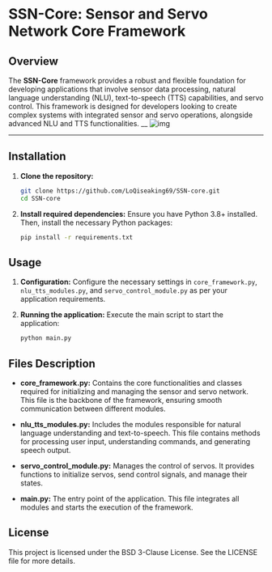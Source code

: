 # **SSN-Core: Sensor and Servo Network Core Framework**

## **Overview**
The **SSN-Core** framework provides a robust and flexible foundation for developing applications that involve sensor data processing, natural language understanding (NLU), text-to-speech (TTS) capabilities, and servo control. This framework is designed for developers looking to create complex systems with integrated sensor and servo operations, alongside advanced NLU and TTS functionalities.
__
![img](https://github.com/agreene90/SSN-core/blob/main/ssn-c.png)
___
## **Installation**
1. **Clone the repository:**
   ```sh
   git clone https://github.com/LoQiseaking69/SSN-core.git
   cd SSN-core
   ```

2. **Install required dependencies:**
   Ensure you have Python 3.8+ installed. Then, install the necessary Python packages:
   ```sh
   pip install -r requirements.txt
   ```

## **Usage**
1. **Configuration:**
   Configure the necessary settings in `core_framework.py`, `nlu_tts_modules.py`, and `servo_control_module.py` as per your application requirements.

2. **Running the application:**
   Execute the main script to start the application:
   ```sh
   python main.py
   ```

## **Files Description**
- **core_framework.py:** Contains the core functionalities and classes required for initializing and managing the sensor and servo network. This file is the backbone of the framework, ensuring smooth communication between different modules.
  
- **nlu_tts_modules.py:** Includes the modules responsible for natural language understanding and text-to-speech. This file contains methods for processing user input, understanding commands, and generating speech output.
  
- **servo_control_module.py:** Manages the control of servos. It provides functions to initialize servos, send control signals, and manage their states.

- **main.py:** The entry point of the application. This file integrates all modules and starts the execution of the framework.

## **License**
This project is licensed under the BSD 3-Clause License. See the LICENSE file for more details.

